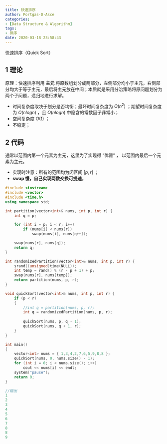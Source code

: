 ```yaml
---
title: 快速排序
author: Portgas·D·Asce
categories:
- [Data Structure & Algorithm]
tags:
- 排序
date: 2020-03-18 23:58:43
---
```

快速排序（Quick Sort）
<!-- more -->
## 1 理论
原理：快速排序利用 **主元** 将原数组划分成两部分，左侧部分均小于主元，右侧部分均大于等于主元，最后将主元放在中间；本质就是采用分治策略将原问题划分为两个子问题，递归地进行求解。

- 时间复杂度取决于划分是否均衡；最坏时间复杂度为 $O(n^2)$ ；期望时间复杂度为 $O(nlogn)$ ，且 $O(nlogn)$ 中隐含的常数因子非常小；
- 空间复杂度 $O(1)$ ；
- 不稳定；

## 2 代码
通常以范围内第一个元素为主元，这里为了实现得 “优雅” ， 以范围内最后一个元素为主元。
- 实现时注意：所有的范围均为闭区间 $[p, r]$ ；
- **swap 慢，自己实现两数交换可提速**。
```cpp
#include <iostream>
#include <vector>
#include <time.h>
using namespace std;

int partition(vector<int>& nums, int p, int r) {
	int q = p;

	for (int i = p; i < r; i++)
		if (nums[i] < nums[r])
			swap(nums[i], nums[q++]);

	swap(nums[r], nums[q]);
	return q;
}

int randomizedPartition(vector<int>& nums, int p, int r) {
	srand((unsigned)time(NULL));
	int temp = rand() % (r - p + 1) + p;
	swap(nums[r], nums[temp]);
	return partition(nums, p, r);
}

void quickSort(vector<int>& nums, int p, int r) {
	if (p < r)
	{
		//int q = partition(nums, p, r);
		int q = randomizedPartition(nums, p, r);
		
		quickSort(nums, p, q - 1);
		quickSort(nums, q + 1, r);
	}
}

int main()
{
	vector<int> nums = { 1,3,4,2,7,6,5,9,8,8 };
	quickSort(nums, 0, nums.size() - 1);
	for (int i = 0; i < nums.size(); i++)
		cout << nums[i] << endl;
	system("pause");
    return 0;
}

//输出
1
2
3
4
5
6
7
8
8
9
```
